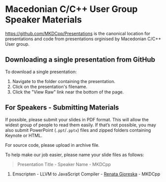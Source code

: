 Macedonian C/C++ User Group Speaker Materials
=============================================

https://github.com/MKDCpp/Presentations is the canonical location for presentations
and code from presentations orginised by Macedonian C/C++ User group.

## Downloading a single presentation from GitHub

To download a single presentation:

1. Navigate to the folder containing the presentation.
2. Click on the presentation's filename.
3. Click the "View Raw" link near the bottom of the page.

## For Speakers - Submitting Materials

If possible, please submit your slides in PDF format. This will allow the widest group of people to read them easily. If that’s not possible, you may also submit PowerPoint (`.ppt`/`.pptx`) files and zipped folders containing Keynote or HTML.

For source code, please upload in archive file.

To help make our job easier, please name your slide files as follows:

> Presentation Title - Speaker Name - MKDCpp

1. Emscripten - LLVM to JavaScript Compiler - [Renata Gjoreska](https://github.com/RenataGj/planner-emscripten-demo) - MKDCpp
